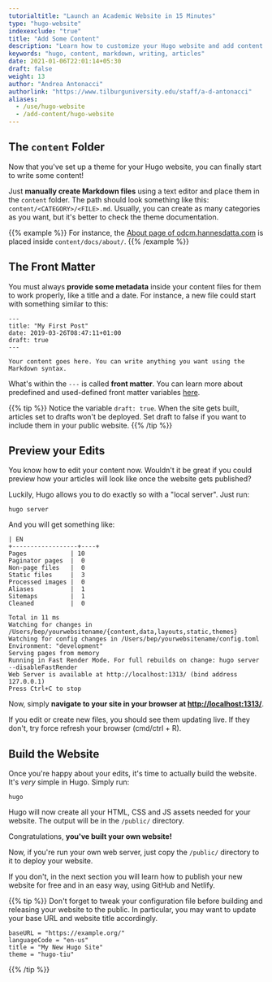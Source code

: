 ```yaml
---
tutorialtitle: "Launch an Academic Website in 15 Minutes"
type: "hugo-website"
indexexclude: "true"
title: "Add Some Content"
description: "Learn how to customize your Hugo website and add content to it."
keywords: "hugo, content, markdown, writing, articles"
date: 2021-01-06T22:01:14+05:30
draft: false
weight: 13
author: "Andrea Antonacci"
authorlink: "https://www.tilburguniversity.edu/staff/a-d-antonacci"
aliases:
  - /use/hugo-website
  - /add-content/hugo-website
---
```


## The `content` Folder
Now that you've set up a theme for your Hugo website, you can finally start to write some content!

Just **manually create Markdown files** using a text editor and place them in the `content` folder. The path should look something like this: `content/<CATEGORY>/<FILE>.md`. Usually, you can create as many categories as you want, but it's better to check the theme documentation.

{{% example %}}
For instance, the [About page of odcm.hannesdatta.com](https://odcm.hannesdatta.com/docs/about/) is placed inside `content/docs/about/`.
{{% /example %}}

## The Front Matter

You must always **provide some metadata** inside your content files for them to work properly, like a title and a date. For instance, a new file could start with something similar to this:
```
---
title: "My First Post"
date: 2019-03-26T08:47:11+01:00
draft: true
---

Your content goes here. You can write anything you want using the Markdown syntax.
```

What's within the `---` is called **front matter**. You can learn more about predefined and used-defined front matter variables [here](https://gohugo.io/content-management/front-matter/).

{{% tip %}}
Notice the variable `draft: true`. When the site gets built, articles set to drafts won't be deployed. Set draft to false if you want to include them in your public website.
{{% /tip %}}

## Preview your Edits

You know how to edit your content now. Wouldn't it be great if you could preview how your articles will look like once the website gets published?

Luckily, Hugo allows you to do exactly so with a "local server". Just run:

```
hugo server
```

And you will get something like:

```
| EN
+------------------+----+
Pages            | 10
Paginator pages  |  0
Non-page files   |  0
Static files     |  3
Processed images |  0
Aliases          |  1
Sitemaps         |  1
Cleaned          |  0

Total in 11 ms
Watching for changes in /Users/bep/yourwebsitename/{content,data,layouts,static,themes}
Watching for config changes in /Users/bep/yourwebsitename/config.toml
Environment: "development"
Serving pages from memory
Running in Fast Render Mode. For full rebuilds on change: hugo server --disableFastRender
Web Server is available at http://localhost:1313/ (bind address 127.0.0.1)
Press Ctrl+C to stop
```

Now, simply **navigate to your site in your browser at [http://localhost:1313/](http://localhost:1313/)**.

If you edit or create new files, you should see them updating live. If they don't, try force refresh your browser (cmd/ctrl + R).

## Build the Website

Once you're happy about your edits, it's time to actually build the website. It's *very* simple in Hugo. Simply run:

```
hugo
```

Hugo will now create all your HTML, CSS and JS assets needed for your website. The output will be in the `/public/` directory.

Congratulations, **you've built your own website!**

Now, if you're run your own web server, just copy the `/public/` directory to it to deploy your website.

If you don't, in the next section you will learn how to publish your new website for free and in an easy way, using GitHub and Netlify.

{{% tip %}}
Don't forget to tweak your configuration file before building and releasing your website to the public. In particular, you may want to update your base URL and website title accordingly.
```
baseURL = "https://example.org/"
languageCode = "en-us"
title = "My New Hugo Site"
theme = "hugo-tiu"
```
{{% /tip %}}
